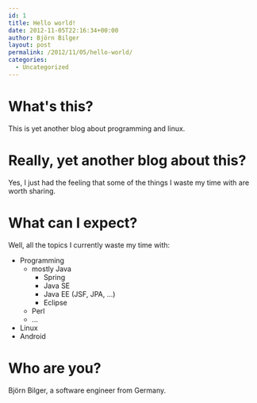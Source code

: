 ```yaml
---
id: 1
title: Hello world!
date: 2012-11-05T22:16:34+00:00
author: Björn Bilger
layout: post
permalink: /2012/11/05/hello-world/
categories:
  - Uncategorized
---
```

# What's this?

This is yet another blog about programming and linux.

# Really, yet another blog about this?

Yes, I just had the feeling that some of the things I waste my time with are worth sharing.

# What can I expect?

Well, all the topics I currently waste my time with:

  * Programming
      * mostly Java
          * Spring
          * Java SE
          * Java EE (JSF, JPA, ...)
          * Eclipse
      * Perl
      * ...
  * Linux
  * Android

# Who are you?

Björn Bilger, a software engineer from Germany.
